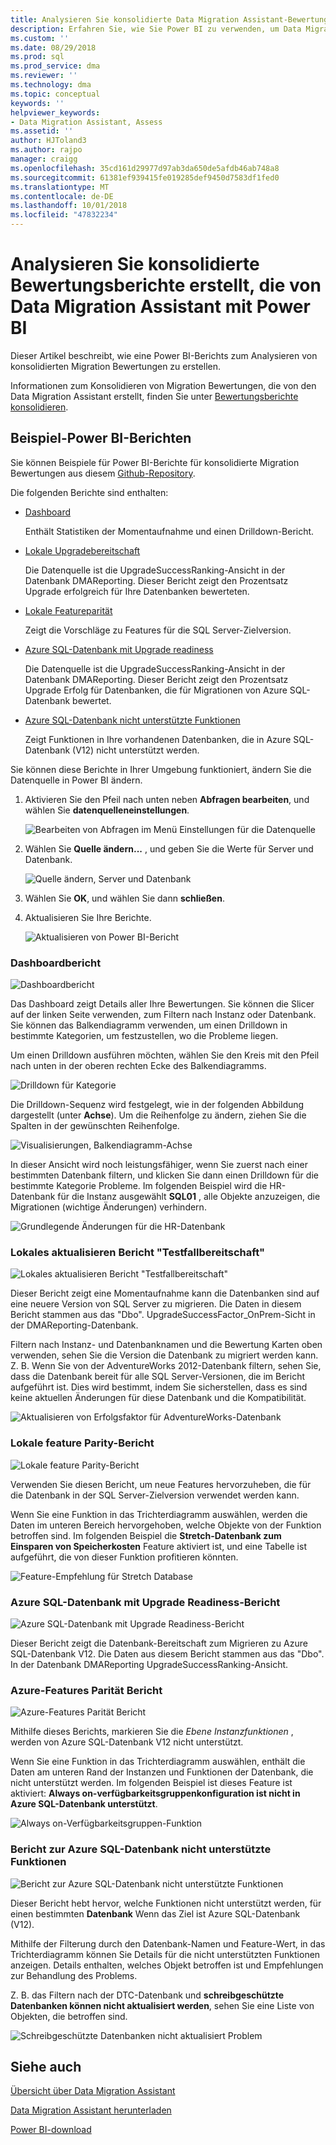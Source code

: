 ```yaml
---
title: Analysieren Sie konsolidierte Data Migration Assistant-Bewertung-Berichte mit Power BI (SQL Server) | Microsoft-Dokumentation
description: Erfahren Sie, wie Sie Power BI zu verwenden, um Data Migration-Bewertungsberichte zu analysieren, die Sie importiert haben, und konsolidiert, die in SQL Server
ms.custom: ''
ms.date: 08/29/2018
ms.prod: sql
ms.prod_service: dma
ms.reviewer: ''
ms.technology: dma
ms.topic: conceptual
keywords: ''
helpviewer_keywords:
- Data Migration Assistant, Assess
ms.assetid: ''
author: HJToland3
ms.author: rajpo
manager: craigg
ms.openlocfilehash: 35cd161d29977d97ab3da650de5afdb46ab748a8
ms.sourcegitcommit: 61381ef939415fe019285def9450d7583df1fed0
ms.translationtype: MT
ms.contentlocale: de-DE
ms.lasthandoff: 10/01/2018
ms.locfileid: "47832234"
---
```

# <a name="analyze-consolidated-assessment-reports-created-by-data-migration-assistant-with-power-bi"></a>Analysieren Sie konsolidierte Bewertungsberichte erstellt, die von Data Migration Assistant mit Power BI

Dieser Artikel beschreibt, wie eine Power BI-Berichts zum Analysieren von konsolidierten Migration Bewertungen zu erstellen.

Informationen zum Konsolidieren von Migration Bewertungen, die von den Data Migration Assistant erstellt, finden Sie unter [Bewertungsberichte konsolidieren](../dma/dma-consolidatereports.md).

## <a name="sample-power-bi-reports"></a>Beispiel-Power BI-Berichten

Sie können Beispiele für Power BI-Berichte für konsolidierte Migration Bewertungen aus diesem [Github-Repository](https://github.com/Microsoft/sql-server-samples/tree/master/samples/features/data-migration-assistant).

Die folgenden Berichte sind enthalten: 

- [Dashboard](#dashboard--details)

  Enthält Statistiken der Momentaufnahme und einen Drilldown-Bericht.

- [Lokale Upgradebereitschaft](#on-premises-upgrade-readiness--details)

  Die Datenquelle ist die UpgradeSuccessRanking-Ansicht in der Datenbank DMAReporting.  Dieser Bericht zeigt den Prozentsatz Upgrade erfolgreich für Ihre Datenbanken bewerteten.

- [Lokale Featureparität](#on-premise-feature-parity--details)

  Zeigt die Vorschläge zu Features für die SQL Server-Zielversion.

- [Azure SQL-Datenbank mit Upgrade readiness](#azure-sql-db-upgrade-readiness--details)

  Die Datenquelle ist die UpgradeSuccessRanking-Ansicht in der Datenbank DMAReporting.  Dieser Bericht zeigt den Prozentsatz Upgrade Erfolg für Datenbanken, die für Migrationen von Azure SQL-Datenbank bewertet.

- [Azure SQL-Datenbank nicht unterstützte Funktionen](#azure-sql-db-unsupported-features--details)

  Zeigt Funktionen in Ihre vorhandenen Datenbanken, die in Azure SQL-Datenbank (V12) nicht unterstützt werden.

Sie können diese Berichte in Ihrer Umgebung funktioniert, ändern Sie die Datenquelle in Power BI ändern. 

1. Aktivieren Sie den Pfeil nach unten neben **Abfragen bearbeiten**, und wählen Sie **datenquelleneinstellungen**.

   ![Bearbeiten von Abfragen im Menü Einstellungen für die Datenquelle](../dma/media/DataSourceSettings.png)

1. Wählen Sie **Quelle ändern...** , und geben Sie die Werte für Server und Datenbank.

   ![Quelle ändern, Server und Datenbank](../dma/media/ChangeSource.png)

1. Wählen Sie **OK**, und wählen Sie dann **schließen**.

1. Aktualisieren Sie Ihre Berichte.

   ![Aktualisieren von Power BI-Bericht](../dma/media/RefreshReport.png)

### <a name="dashboard-report"></a>Dashboardbericht

![Dashboardbericht](../dma/media/DashboardReport.png)

Das Dashboard zeigt Details aller Ihre Bewertungen. Sie können die Slicer auf der linken Seite verwenden, zum Filtern nach Instanz oder Datenbank. Sie können das Balkendiagramm verwenden, um einen Drilldown in bestimmte Kategorien, um festzustellen, wo die Probleme liegen.

Um einen Drilldown ausführen möchten, wählen Sie den Kreis mit den Pfeil nach unten in der oberen rechten Ecke des Balkendiagramms.

![Drilldown für Kategorie](../dma/media/CategoryDrillDown.png)

Die Drilldown-Sequenz wird festgelegt, wie in der folgenden Abbildung dargestellt (unter **Achse**). Um die Reihenfolge zu ändern, ziehen Sie die Spalten in der gewünschten Reihenfolge.

![Visualisierungen, Balkendiagramm-Achse](../dma/media/VisualizationsAxis.png)

In dieser Ansicht wird noch leistungsfähiger, wenn Sie zuerst nach einer bestimmten Datenbank filtern, und klicken Sie dann einen Drilldown für die bestimmte Kategorie Probleme. Im folgenden Beispiel wird die HR-Datenbank für die Instanz ausgewählt **SQL01** , alle Objekte anzuzeigen, die Migrationen (wichtige Änderungen) verhindern.

![Grundlegende Änderungen für die HR-Datenbank](../dma/media/BreakingChanges.png)

### <a name="on-premises-upgrade-readiness-report"></a>Lokales aktualisieren Bericht "Testfallbereitschaft"

![Lokales aktualisieren Bericht "Testfallbereitschaft"](../dma/media/OnPremisesUpgradeReadinessReport.png)

Dieser Bericht zeigt eine Momentaufnahme kann die Datenbanken sind auf eine neuere Version von SQL Server zu migrieren. Die Daten in diesem Bericht stammen aus das "Dbo". UpgradeSuccessFactor\_OnPrem-Sicht in der DMAReporting-Datenbank.

Filtern nach Instanz- und Datenbanknamen und die Bewertung Karten oben verwenden, sehen Sie die Version die Datenbank zu migriert werden kann. Z. B. Wenn Sie von der AdventureWorks 2012-Datenbank filtern, sehen Sie, dass die Datenbank bereit für alle SQL Server-Versionen, die im Bericht aufgeführt ist. Dies wird bestimmt, indem Sie sicherstellen, dass es sind keine aktuellen Änderungen für diese Datenbank und die Kompatibilität.

![Aktualisieren von Erfolgsfaktor für AdventureWorks-Datenbank](../dma/media/UpgradeSuccessFactor.png)

### <a name="on-premises-feature-parity-report"></a>Lokale feature Parity-Bericht

![Lokale feature Parity-Bericht](../dma/media/OnPremisesFeatureParityReport.png)

Verwenden Sie diesen Bericht, um neue Features hervorzuheben, die für die Datenbank in der SQL Server-Zielversion verwendet werden kann.

Wenn Sie eine Funktion in das Trichterdiagramm auswählen, werden die Daten im unteren Bereich hervorgehoben, welche Objekte von der Funktion betroffen sind. Im folgenden Beispiel die **Stretch-Datenbank zum Einsparen von Speicherkosten** Feature aktiviert ist, und eine Tabelle ist aufgeführt, die von dieser Funktion profitieren könnten.

![Feature-Empfehlung für Stretch Database](../dma/media/FeatureRecommend_StretchDatabase.png)

### <a name="azure-sql-db-upgrade-readiness-report"></a>Azure SQL-Datenbank mit Upgrade Readiness-Bericht

![Azure SQL-Datenbank mit Upgrade Readiness-Bericht](../dma/media/AzureSQLDBUpgradeReadinessReport.png)

Dieser Bericht zeigt die Datenbank-Bereitschaft zum Migrieren zu Azure SQL-Datenbank V12. Die Daten aus diesem Bericht stammen aus das "Dbo". In der Datenbank DMAReporting UpgradeSuccessRanking-Ansicht.

### <a name="azure-features-parity-report"></a>Azure-Features Parität Bericht

![Azure-Features Parität Bericht](../dma/media/AzureFeaturesParityReport.png)

Mithilfe dieses Berichts, markieren Sie die *Ebene Instanzfunktionen* , werden von Azure SQL-Datenbank V12 nicht unterstützt.

Wenn Sie eine Funktion in das Trichterdiagramm auswählen, enthält die Daten am unteren Rand der Instanzen und Funktionen der Datenbank, die nicht unterstützt werden. Im folgenden Beispiel ist dieses Feature ist aktiviert: **Always on-verfügbarkeitsgruppenkonfiguration ist nicht in Azure SQL-Datenbank unterstützt**.  

![Always on-Verfügbarkeitsgruppen-Funktion](../dma/media/Feature_AlwaysOnAvailability.png)

 
### <a name="azure-sql-db-unsupported-features-report"></a>Bericht zur Azure SQL-Datenbank nicht unterstützte Funktionen

![Bericht zur Azure SQL-Datenbank nicht unterstützte Funktionen](../dma/media/AzureSQLDBUnsupportedFeaturesReport.png)

Dieser Bericht hebt hervor, welche Funktionen nicht unterstützt werden, für einen bestimmten **Datenbank** Wenn das Ziel ist Azure SQL-Datenbank (V12).

Mithilfe der Filterung durch den Datenbank-Namen und Feature-Wert, in das Trichterdiagramm können Sie Details für die nicht unterstützten Funktionen anzeigen. Details enthalten, welches Objekt betroffen ist und Empfehlungen zur Behandlung des Problems.

Z. B. das Filtern nach der DTC-Datenbank und **schreibgeschützte Datenbanken können nicht aktualisiert werden**, sehen Sie eine Liste von Objekten, die betroffen sind.

![Schreibgeschützte Datenbanken nicht aktualisiert Problem](../dma/media/ReadOnlyDatabases.png)

## <a name="see-also"></a>Siehe auch

[Übersicht über Data Migration Assistant](../dma/dma-overview.md)

[Data Migration Assistant herunterladen](https://www.microsoft.com/download/details.aspx?id=53595)

[Power BI-download](https://powerbi.microsoft.com/)
